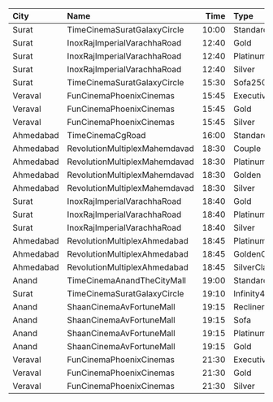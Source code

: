 | City      | Name                          |  Time | Type          | Price | Capacity | Booked |
| :-------- | :---------------------------- | ----: | :------------ | ----: | -------: | -----: |
| Surat     | TimeCinemaSuratGalaxyCircle   | 10:00 | Standard130   |  130₹ |       96 |      0 |
| Surat     | InoxRajImperialVarachhaRoad   | 12:40 | Gold          |  100₹ |       23 |      0 |
| Surat     | InoxRajImperialVarachhaRoad   | 12:40 | Platinum      |  100₹ |       19 |      0 |
| Surat     | InoxRajImperialVarachhaRoad   | 12:40 | Silver        |  100₹ |       10 |      0 |
| Surat     | TimeCinemaSuratGalaxyCircle   | 15:30 | Sofa250       |  250₹ |       34 |      0 |
| Veraval   | FunCinemaPhoenixCinemas       | 15:45 | Executive     |  100₹ |       15 |      0 |
| Veraval   | FunCinemaPhoenixCinemas       | 15:45 | Gold          |  100₹ |       88 |      0 |
| Veraval   | FunCinemaPhoenixCinemas       | 15:45 | Silver        |  100₹ |       22 |      0 |
| Ahmedabad | TimeCinemaCgRoad              | 16:00 | Standard220   |  220₹ |      108 |      8 |
| Ahmedabad | RevolutionMultiplexMahemdavad | 18:30 | Couple        |  200₹ |      100 |      0 |
| Ahmedabad | RevolutionMultiplexMahemdavad | 18:30 | Platinum      |  160₹ |      100 |      0 |
| Ahmedabad | RevolutionMultiplexMahemdavad | 18:30 | Golden        |  140₹ |      100 |      0 |
| Ahmedabad | RevolutionMultiplexMahemdavad | 18:30 | Silver        |  120₹ |      100 |      0 |
| Surat     | InoxRajImperialVarachhaRoad   | 18:40 | Gold          |  100₹ |      112 |      0 |
| Surat     | InoxRajImperialVarachhaRoad   | 18:40 | Platinum      |  100₹ |       42 |      0 |
| Surat     | InoxRajImperialVarachhaRoad   | 18:40 | Silver        |  100₹ |       30 |      0 |
| Ahmedabad | RevolutionMultiplexAhmedabad  | 18:45 | PlatinumClass |  170₹ |      100 |      0 |
| Ahmedabad | RevolutionMultiplexAhmedabad  | 18:45 | GoldenClass   |  150₹ |      100 |      0 |
| Ahmedabad | RevolutionMultiplexAhmedabad  | 18:45 | SilverClass   |  120₹ |      100 |      0 |
| Anand     | TimeCinemaAnandTheCityMall    | 19:00 | Standard100   |  100₹ |      127 |     27 |
| Surat     | TimeCinemaSuratGalaxyCircle   | 19:10 | Infinity400   |  400₹ |       22 |      0 |
| Anand     | ShaanCinemaAvFortuneMall      | 19:15 | Recliner      |  300₹ |      100 |      0 |
| Anand     | ShaanCinemaAvFortuneMall      | 19:15 | Sofa          |  250₹ |      100 |      0 |
| Anand     | ShaanCinemaAvFortuneMall      | 19:15 | Platinum      |  100₹ |      100 |      0 |
| Anand     | ShaanCinemaAvFortuneMall      | 19:15 | Gold          |  100₹ |      100 |      0 |
| Veraval   | FunCinemaPhoenixCinemas       | 21:30 | Executive     |  100₹ |       15 |      0 |
| Veraval   | FunCinemaPhoenixCinemas       | 21:30 | Gold          |  100₹ |       88 |      0 |
| Veraval   | FunCinemaPhoenixCinemas       | 21:30 | Silver        |  100₹ |       22 |      0 |